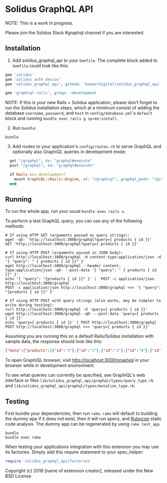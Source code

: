 Solidus GraphQL API
===================

NOTE: This is a work in progress.

Please join the Solidus Slack #graphql channel if you are interested.

Installation
------------

1) Add solidus_graphql_api to your `Gemfile`. The complete block added to `Gemfile` could look like this:

```ruby
gem 'solidus'
gem 'solidus_auth_devise'
gem 'solidus_graphql_api', github: 'boomerdigital/solidus_graphql_api'

gem 'graphiql-rails', group: :development
```

NOTE: If this is your new Rails + Solidus application, please don't forget to run the Solidus installation steps, which at a minimum consist of adding the database `username`, `password`, and `host` in `config/database.yml`'s `default` block and running `bundle exec rails g spree:install`.

2) Run `bundle`:

```shell
bundle
```

3) Add routes to your application's `config/routes.rb` to serve GraphQL and optionally also GraphiQL queries in development mode:

```ruby
  get "/graphql", to: "graphql#execute"
  post "/graphql", to: "graphql#execute"

  if Rails.env.development?
    mount GraphiQL::Rails::Engine, at: "/graphiql", graphql_path: "/graphql"
  end
```

Running
-------

To run the whole app, run your usual `bundle exec rails s`.

To perform a test GraphQL query, you can use any of the following methods:

```shell
# If using HTTP GET (arguments passed as query strings):
wget -qO- 'http://localhost:3000/graphql?query={ products { id }}'
GET 'http://localhost:3000/graphql?query={ products { id }}'

# If using HTTP POST (arguments passed in JSON body):
curl http://localhost:3000/graphql -H content-type:application/json -d '{ "query": " { products { id }}" }' 
wget http://localhost:3000/graphql --header content-type:application/json -qO- --post-data '{ "query": " { products { id }}" }' 
echo '{ "query": "{products { id }}" }' |  POST -c application/json http://localhost:3000/graphql
POST -c application/json http://localhost:3000/graphql <<< '{ "query": "{products { id }}" }'

# If using HTTP POST with query strings (also works, may be simpler to write during testing):
curl http://localhost:3000/graphql -d 'query={ products { id }}'
wget http://localhost:3000/graphql -qO- --post-data 'query={ products { id }}'
echo 'query={ products { id }}' | POST http://localhost:3000/graphql
POST http://localhost:3000/graphql <<< 'query={ products { id }}'
```

Assuming you are running this on a default Rails/Solidus installation with sample data, the response should look like this:

```json
{"data":{"products":[{"id":"3"},{"id":"1"},{"id":"2"},{"id":"4"},{"id":"8"},{"id":"5"},{"id":"9"},{"id":"7"},{"id":"6"}]}}
```

To open GraphiQL browser, visit [http://localhost:3000/graphiql](http://localhost:3000/graphiql) in your browser while in development environment.

To see what queries can currently be specified, see GraphiQL's web interface or files `lib/solidus_graphql_api/graphql/types/query_type.rb` and `lib/solidus_graphql_api/graphql/types/mutation_type.rb`.

Testing
-------

First bundle your dependencies, then run `rake`. `rake` will default to building the dummy app if it does not exist, then it will run specs, and [Rubocop](https://github.com/bbatsov/rubocop) static code analysis. The dummy app can be regenerated by using `rake test_app`.

```shell
bundle
bundle exec rake
```

When testing your applications integration with this extension you may use its factories.
Simply add this require statement to your spec_helper:

```ruby
require 'solidus_graphql_api/factories'
```

Copyright (c) 2018 [name of extension creator], released under the New BSD License
